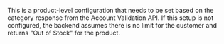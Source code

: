 This is a product-level configuration that needs to be set based on the category response from the Account Validation API. If this setup is not configured, the backend assumes there is no limit for the customer and returns "Out of Stock" for the product.
